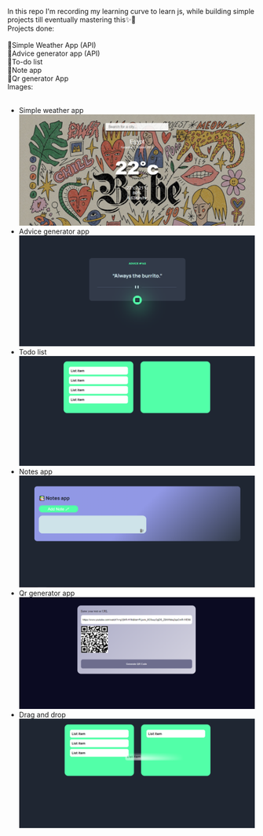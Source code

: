 In this repo I'm recording my learning curve to learn js, while building simple projects till eventually mastering this✨🎃
<br>
Projects done:<br><br>
📌Simple Weather App (API)<br>
📌Advice generator app (API)<br>
📌To-do list<br>
📌Note app<br>
📌Qr generator App<br>
Images:<br><br>

- Simple weather app
  ![Simple weather app](image-1.png)
- Advice generator app
  ![Advice generator app](image-3.png)
- Todo list
  ![Todo list](image.png)
- Notes app
  ![Notes app](image-2.png)
- Qr generator app
  ![Qr generator app](image-4.png)
- Drag and drop
  ![Drag and drop](image-5.png)

